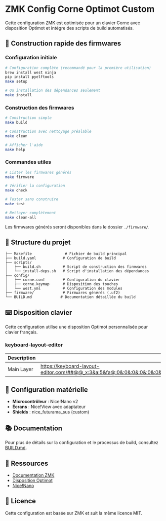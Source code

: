 # ZMK Config Corne Optimot Custom

Cette configuration ZMK est optimisée pour un clavier Corne avec disposition Optimot et intègre des scripts de build automatisés.

## 🚀 Construction rapide des firmwares

### Configuration initiale

```bash
# Configuration complète (recommandé pour la première utilisation)
brew install west ninja
pip install pyelftools
make setup

# Ou installation des dépendances seulement
make install
```

### Construction des firmwares

```bash
# Construction simple
make build

# Construction avec nettoyage préalable
make clean

# Afficher l'aide
make help
```

### Commandes utiles

```bash
# Lister les firmwares générés
make firmware

# Vérifier la configuration
make check

# Tester sans construire
make test

# Nettoyer complètement
make clean-all
```

Les firmwares générés seront disponibles dans le dossier `./firmware/`.

## 📁 Structure du projet

```
├── Makefile               # Fichier de build principal
├── build.yaml            # Configuration de build
├── scripts/
│   ├── build.sh          # Script de construction des firmwares
│   └── install-deps.sh   # Script d'installation des dépendances
├── config/
│   ├── corne.conf        # Configuration du clavier
│   ├── corne.keymap      # Disposition des touches
│   └── west.yml          # Configuration des modules
├── firmware/             # Firmwares générés (.uf2)
└── BUILD.md             # Documentation détaillée du build
```

## ⌨️ Disposition clavier

Cette configuration utilise une disposition Optimot personnalisée pour clavier français.

### keyboard-layout-editor

| Description | Link |
|---|---|
| Main Layer | <https://keyboard-layout-editor.com/##@@_x:3&a:5&fa@:0&:0&:0&:0&:0&:0&:5%3B%3B&=%0A%C5%93%0A%0A%0A%0A%0Ao&_x:7&a:7&fa@:5%3B%3B&=l%3B&@_y:-0.75&x:2%3B&=j&_x:1%3B&=b&_x:5%3B&=d&_x:1%3B&=%E2%98%85%3B&@_y:-0.75&fa@:9%3B%3B&=%E2%90%9B&_fa@:5%3B%3B&=z&_x:3%3B&=%3F&_x:3%3B&=f&_x:3%3B&=x&=%3B&@_y:-0.5&x:3%3B&=e&_x:7%3B&=s%3B&@_y:-0.75&x:2%3B&=i&_x:1%3B&=u&_x:5%3B&=t&_x:1%3B&=r%3B&@_y:-0.75&fa@:9%3B%3B&=%E2%86%B9&_fa@:5%3B%3B&=a&_x:3&a:5&fa@:0&:0&:0&:0&:0&:0&:5%3B%3B&=%2F%3B%0A%0A%0A%0A%0A%0A,&_x:3&a:7&fa@:5%3B%3B&=p&_x:3%3B&=n&=%3B&@_y:-0.5&x:3%3B&=q&_x:7%3B&=m%3B&@_y:-0.75&x:2%3B&=y&_x:1&a:5&fa@:0&:0&:0&:0&:0&:0&:5%3B%3B&=%2F:%0A%0A%0A%0A%0A%0A.&_x:5&a:7&fa@:5%3B%3B&=c&_x:1%3B&=h%3B&@_y:-0.75&fa@:9%3B%3B&=%E2%87%A7&_fa@:5%3B%3B&=k&_x:3%3B&=w&_x:3%3B&=g&_x:3%3B&=v&_fa@:9%3B%3B&=%E2%87%A7%3B&@_y:-0.04999999999999982&x:3.5&fa@:5%3B%3B&=%E2%9C%B4%EF%B8%8F&_x:6%3B&=%3B&@_r:15&rx:4.75&ry:3.75&y:-0.2999999999999998%3B&=%E2%8C%AB%3B&@_r:25&rx:5.75&y:-0.5499999999999998&x:0.25&fa@:9%3B&h:1.5%3B&=%E2%90%A3%3B&@_r:-25&rx:9.5&y:-0.6499999999999999&x:-1.4499999999999993&h:1.5%3B&=%E2%86%A9%3B&@_r:-15&rx:10.5&y:-0.3500000000000001&x:-1.25&fa@:5%3B%3B&=%E2%8C%A6> |

## 🔧 Configuration matérielle

- **Microcontrôleur** : Nice!Nano v2
- **Écrans** : Nice!View avec adaptateur
- **Shields** : nice_futurama_sus (custom)

## 📚 Documentation

Pour plus de détails sur la configuration et le processus de build, consultez [BUILD.md](BUILD.md).

## 🔗 Ressources

- [Documentation ZMK](https://zmk.dev/)
- [Disposition Optimot](https://optimot.fr/)
- [Nice!Nano](https://nicekeyboards.com/nice-nano/)

## 📝 Licence

Cette configuration est basée sur ZMK et suit la même licence MIT.
